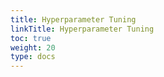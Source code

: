 ```yaml
---
title: Hyperparameter Tuning
linkTitle: Hyperparameter Tuning
toc: true
weight: 20
type: docs
---
```


